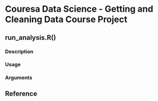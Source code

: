 # Couresa Data Science - Getting and Cleaning Data Course Project

## run_analysis.R()

### Description

### Usage

### Arguments


## Reference
